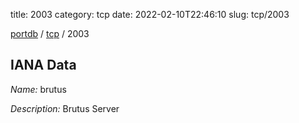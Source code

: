 title: 2003
category: tcp
date: 2022-02-10T22:46:10
slug: tcp/2003

[portdb](/) / [tcp](/category/tcp.html) / 2003


## IANA Data

_Name:_ brutus

_Description:_ Brutus Server

